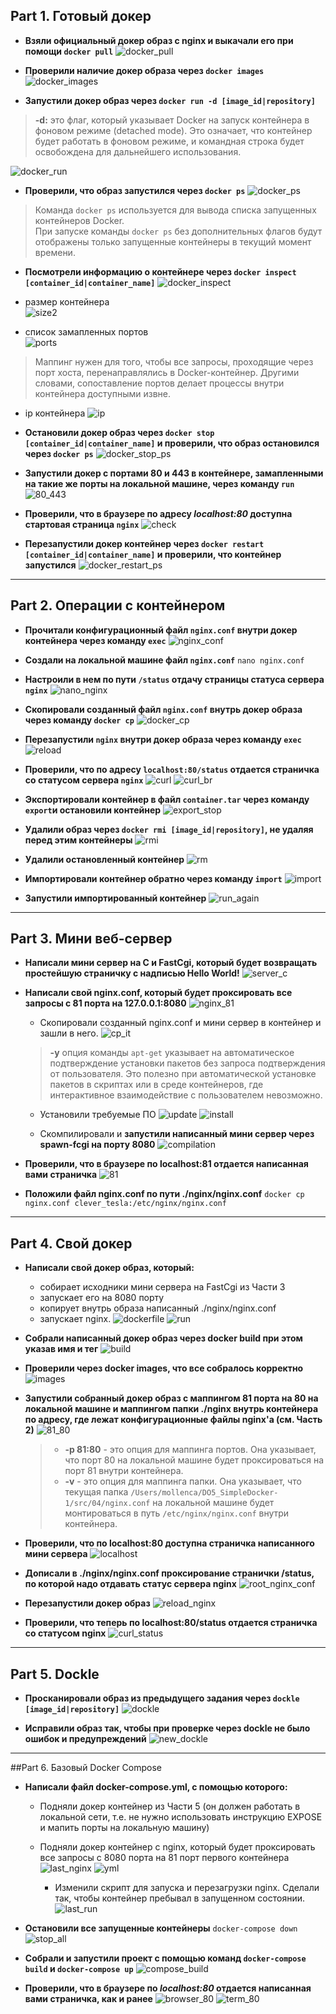 ## Part 1. Готовый докер

- **Взяли официальный докер образ с nginx и выкачали его при помощи `docker pull`**
![docker_pull](./images/docker_pull.png)

- **Проверили наличие докер образа через `docker images`**
![docker_images](./images/docker_images.png)

- **Запустили докер образ через `docker run -d [image_id|repository]`**

> **-d:** это флаг, который указывает Docker на запуск контейнера в фоновом режиме (detached mode). Это означает, что контейнер будет работать в фоновом режиме, и командная строка будет освобождена для дальнейшего использования.
>

![docker_run](./images/docker_run.png)

- **Проверили, что образ запустился через `docker ps`**
![docker_ps](./images/docker_ps.png)

>Команда `docker ps` используется для вывода списка запущенных контейнеров Docker.  
>При запуске команды `docker ps` без дополнительных флагов будут отображены только запущенные контейнеры в текущий момент времени.
>

- **Посмотрели информацию о контейнере через `docker inspect [container_id|container_name]`**
![docker_inspect](./images/docker_inspect.png)


- размер контейнера  
![size2](./images/size2.png)

- список замапленных портов  
![ports](./images/ports.png)

>Маппинг нужен для того, чтобы все запросы, проходящие через порт хоста, перенаправлялись в Docker-контейнер. Другими словами, сопоставление портов делает процессы внутри контейнера доступными извне.
>

- ip контейнера
![ip](./images/ip.png)

- **Остановили докер образ через `docker stop [container_id|container_name]` и проверили, что образ остановился через `docker ps`**
![docker_stop_ps](./images/docker_stop_ps.png)

- **Запустили докер с портами 80 и 443 в контейнере, замапленными на такие же порты на локальной машине, через команду `run`**
![80_443](./images/80_443.png)

- **Проверили, что в браузере по адресу *localhost:80* доступна стартовая страница `nginx`**
![check](./images/check.png)

- **Перезапустили докер контейнер через `docker restart [container_id|container_name]` и проверили, что контейнер запустился**
![docker_restart_ps](./images/docker_restart_ps.png)

---

## Part 2. Операции с контейнером

- **Прочитали конфигурационный файл `nginx.conf` внутри докер контейнера через команду `exec`**
![nginx_conf](./images/nginx_conf.png)

- **Создали на локальной машине файл `nginx.conf`**
`nano nginx.conf`

- **Настроили в нем по пути `/status` отдачу страницы статуса сервера `nginx`**
![nano_nginx](./images/nano_nginx.png)

- **Скопировали созданный файл `nginx.conf` внутрь докер образа через команду `docker cp`**
![docker_cp](./images/docker_cp.png)

- **Перезапустили `nginx` внутри докер образа через команду `exec`**
![reload](./images/reload.png)

- **Проверили, что по адресу `localhost:80/status` отдается страничка со статусом сервера `nginx`**
![curl](./images/curl.png)
![curl_br](./images/curl_br.png)

- **Экспортировали контейнер в файл `container.tar` через команду `export`и остановили контейнер**
![export_stop](./images/export_stop.png)

- **Удалили образ через `docker rmi [image_id|repository]`, не удаляя перед этим контейнеры**
![rmi](./images/rmi.png)

- **Удалили остановленный контейнер**
![rm](./images/rm.png)

- **Импортировали контейнер обратно через команду `import`**
![import](./images/import.png)

- **Запустили импортированный контейнер**
![run_again](./images/run_again.png)

---

## Part 3. Мини веб-сервер

- **Написали мини сервер на C и FastCgi, который будет возвращать простейшую страничку с надписью Hello World!**
![server_c](./images/server_c.png)


- **Написали свой nginx.conf, который будет проксировать все запросы с 81 порта на 127.0.0.1:8080**
![nginx_81](./images/nginx_81.png)

	- Скопировали созданный nginx.conf и мини сервер в контейнер и зашли в него. 
	![cp_it](./images/cp_it.png)
	
	> **-y** опция команды `apt-get` указывает на автоматическое подтверждение установки пакетов без запроса подтверждения от пользователя. Это полезно при автоматической установке пакетов в скриптах или в среде контейнеров, где интерактивное взаимодействие с пользователем невозможно.
	>

	- Установили требуемые ПО
	![update](./images/update.png)
	![install](./images/install.png)
	
	- Скомпилировали и **запустили написанный мини сервер через spawn-fcgi на порту 8080**
	![compilation](./images/compilation.png)

	
- **Проверили, что в браузере по localhost:81 отдается написанная вами страничка**
![81](./images/81.png)	

- **Положили файл nginx.conf по пути ./nginx/nginx.conf**
`docker cp nginx.conf clever_tesla:/etc/nginx/nginx.conf`

---

## Part 4. Свой докер

- **Написали свой докер образ, который:**

	- собирает исходники мини сервера на FastCgi из Части 3
	- запускает его на 8080 порту
	- копирует внутрь образа написанный ./nginx/nginx.conf
	- запускает nginx.
	![dockerfile](./images/dockerfile.png)
	![run](./images/run.png)	

- **Собрали написанный докер образ через docker build при этом указав имя и тег**
	![build](./images/build.png)	
	
- **Проверили через docker images, что все собралось корректно**
	![images](./images/images.png)	
	
- **Запустили собранный докер образ с маппингом 81 порта на 80 на локальной машине и маппингом папки ./nginx внутрь контейнера по адресу, где лежат конфигурационные файлы nginx'а (см. Часть 2)**
	![81_80](./images/81_80.png)
	
	> - **-p 81:80** - это опция для маппинга портов. Она указывает, что порт 80 на локальной машине будет проксироваться на порт 81 внутри контейнера.
	> - **-v** - это опция для маппинга папки. Она указывает, что текущая папка `/Users/mollenca/DO5_SimpleDocker-1/src/04/nginx.conf` на локальной машине будет монтироваться в путь `/etc/nginx/nginx.conf` внутри контейнера.
	>
	
- **Проверили, что по localhost:80 доступна страничка написанного мини сервера**
	![localhost](./images/localhost.png)
	
- **Дописали в ./nginx/nginx.conf проксирование странички /status, по которой надо отдавать статус сервера nginx**
	![root_nginx_conf](./images/root_nginx_conf.png)

- **Перезапустили докер образ**
	![reload_nginx](./images/reload_nginx.png)

- **Проверили, что теперь по localhost:80/status отдается страничка со статусом nginx**
	![curl_status](./images/curl_status.png)
	
---

## Part 5. Dockle

- **Просканировали образ из предыдущего задания через `dockle [image_id|repository]`**
	![dockle](./images/dockle.png)

- **Исправили образ так, чтобы при проверке через dockle не было ошибок и предупреждений**
	![new_dockle](./images/new_dockle.png)
	
---

##Part 6. Базовый Docker Compose

- **Написали файл docker-compose.yml, с помощью которого:**

	- Подняли докер контейнер из Части 5 (он должен работать в локальной сети, т.е. не нужно использовать инструкцию EXPOSE и мапить порты на локальную машину)
		
	- Подняли докер контейнер с nginx, который будет проксировать все запросы с 8080 порта на 81 порт первого контейнера
	![last_nginx](./images/last_nginx.png)
	![yml](./images/yml.png)
	
		- Изменили скрипт для запуска и перезагрузки nginx. Сделали так, чтобы контейнер пребывал в запущенном состоянии. 
	![last_run](./images/last_run.png)

- **Остановили все запущенные контейнеры**
	`docker-compose down`
	![stop_all](./images/stop_all.png)

- **Собрали и запустили проект с помощью команд `docker-compose build` и `docker-compose up`**
	![compose_build](./images/compose_build.png)

- **Проверили, что в браузере по *localhost:80* отдается написанная вами страничка, как и ранее**
	![browser_80](./images/browser_80.png)
	![term_80](./images/term_80.png)
